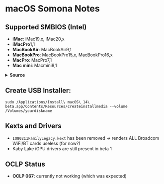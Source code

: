 # macOS Somona Notes

## Supported SMBIOS (Intel)
- **iMac**: iMac19,x, iMac20,x
- **iMacPro1,1**
- **MacBookAir**: MacBookAir9,1
- **MacBookPro**: MacBookPro15,x, MacBookPro16,x
- **MacPro**: MacPro7,1
- **Mac mini**: Macmini8,1

<details>
<summary><b>Source</b></summary>

![Somona_SMBIOS](https://github.com/5T33Z0/OC-Little-Translated/assets/76865553/9ebc9596-5f1a-4a63-9758-a89018501372)

</details>

## Create USB Installer: 

```text
sudo /Applications/Install\ macOS\ 14\ beta.app/Contents/Resources/createinstallmedia --volume /Volumes/yourdiskname
```

## Kexts and Drivers

- `IO80211FamilyLegacy.kext` has been removed &rarr; renders ALL Broadcom WiFi/BT cards useless (for now?)
- Kaby Lake iGPU drivers are still present in beta 1

## OCLP Status
- **OCLP 067**: currently not working (which was expected)
